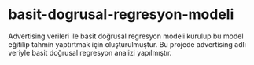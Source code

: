 # basit-dogrusal-regresyon-modeli
Advertising verileri ile basit doğrusal regresyon modeli kurulup bu model eğitilip tahmin yaptırtmak için oluşturulmuştur.
Bu projede advertising adlı veriyle basit doğrusal regresyon analizi yapılmıştır. 
